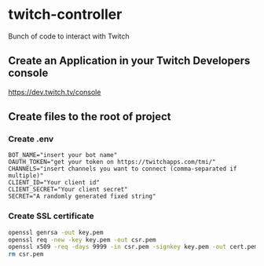 # twitch-controller
Bunch of code to interact with Twitch

## Create an Application in your Twitch Developers console
https://dev.twitch.tv/console


## Create files to the root of project

### Create .env

```properties
BOT_NAME="insert your bot name"
OAUTH_TOKEN="get your token on https://twitchapps.com/tmi/"
CHANNELS="insert channels you want to connect (comma-separated if multiple)"
CLIENT_ID="Your client id"
CLIENT_SECRET="Your client secret"
SECRET="A randomly generated fixed string"
```

### Create SSL certificate

```bash
openssl genrsa -out key.pem
openssl req -new -key key.pem -out csr.pem
openssl x509 -req -days 9999 -in csr.pem -signkey key.pem -out cert.pem
rm csr.pem
```